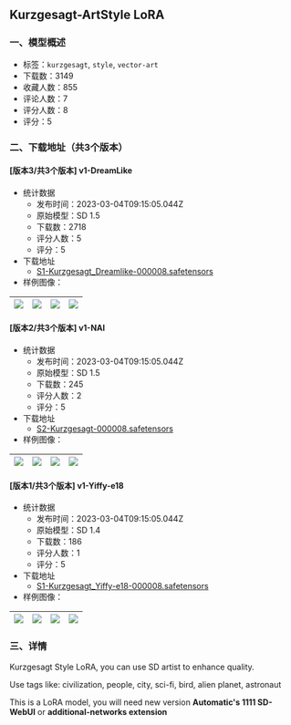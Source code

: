 ## Kurzgesagt-ArtStyle LoRA
### 一、模型概述

- 标签：`kurzgesagt`, `style`, `vector-art`
- 下载数：3149
- 收藏人数：855
- 评论人数：7
- 评分人数：8
- 评分：5

### 二、下载地址（共3个版本）

#### [版本3/共3个版本] v1-DreamLike

- 统计数据
  - 发布时间：2023-03-04T09:15:05.044Z
  - 原始模型：SD 1.5
  - 下载数：2718
  - 评分人数：5
  - 评分：5
- 下载地址
  - [S1-Kurzgesagt_Dreamlike-000008.safetensors](https://civitai.com/api/download/models/12006)
- 样例图像：

| <img src="https://image.civitai.com/xG1nkqKTMzGDvpLrqFT7WA/a98f6096-dc64-47a2-7ee7-721309a7ff00/width=450/115003.jpeg" /> | <img src="https://image.civitai.com/xG1nkqKTMzGDvpLrqFT7WA/96818ed8-35db-4cf3-c7d9-3d7c35d8c700/width=450/115010.jpeg" /> | <img src="https://image.civitai.com/xG1nkqKTMzGDvpLrqFT7WA/baef76aa-595c-4e42-2286-ede90ee55800/width=450/115009.jpeg" /> | <img src="https://image.civitai.com/xG1nkqKTMzGDvpLrqFT7WA/ba933048-7c4e-44bd-d67b-a7f0e4668d00/width=450/115008.jpeg" /> |
| ---- | ---- | ---- | ---- |

#### [版本2/共3个版本] v1-NAI

- 统计数据
  - 发布时间：2023-03-04T09:15:05.044Z
  - 原始模型：SD 1.5
  - 下载数：245
  - 评分人数：2
  - 评分：5
- 下载地址
  - [S2-Kurzgesagt-000008.safetensors](https://civitai.com/api/download/models/12007)
- 样例图像：

| <img src="https://image.civitai.com/xG1nkqKTMzGDvpLrqFT7WA/4ef6979d-cbb5-4329-2a0b-597eb10c9000/width=450/115016.jpeg" /> | <img src="https://image.civitai.com/xG1nkqKTMzGDvpLrqFT7WA/0c63b298-f833-4ed3-fae9-063ef4f0d500/width=450/115015.jpeg" /> | <img src="https://image.civitai.com/xG1nkqKTMzGDvpLrqFT7WA/1345e712-26c3-4f89-a82f-46b6b81ef100/width=450/115014.jpeg" /> | <img src="https://image.civitai.com/xG1nkqKTMzGDvpLrqFT7WA/c0b48ea4-cbc3-4938-5cab-5e4fc63aae00/width=450/115013.jpeg" /> |
| ---- | ---- | ---- | ---- |

#### [版本1/共3个版本] v1-Yiffy-e18

- 统计数据
  - 发布时间：2023-03-04T09:15:05.044Z
  - 原始模型：SD 1.4
  - 下载数：186
  - 评分人数：1
  - 评分：5
- 下载地址
  - [S1-Kurzgesagt_Yiffy-e18-000008.safetensors](https://civitai.com/api/download/models/12008)
- 样例图像：

| <img src="https://image.civitai.com/xG1nkqKTMzGDvpLrqFT7WA/f8af4ce0-cc66-4b06-a930-c29b63a61a00/width=450/115021.jpeg" /> | <img src="https://image.civitai.com/xG1nkqKTMzGDvpLrqFT7WA/5906d32e-edda-4452-1318-7e7b52b40800/width=450/115020.jpeg" /> | <img src="https://image.civitai.com/xG1nkqKTMzGDvpLrqFT7WA/9f6f2b00-b838-4a16-8fe6-c4bb3d7b4800/width=450/115019.jpeg" /> | <img src="https://image.civitai.com/xG1nkqKTMzGDvpLrqFT7WA/cb917414-8180-43de-f6b6-390b91c24a00/width=450/115018.jpeg" /> |
| ---- | ---- | ---- | ---- |


### 三、详情
<p>Kurzgesagt Style LoRA, you can use SD artist to enhance quality.</p><p>Use tags like: civilization, people, city, sci-fi, bird, alien planet, astronaut</p><p></p><p>This is a LoRA model, you will need new version <strong>Automatic's 1111 SD-WebUI</strong> or <strong>additional-networks extension</strong></p>